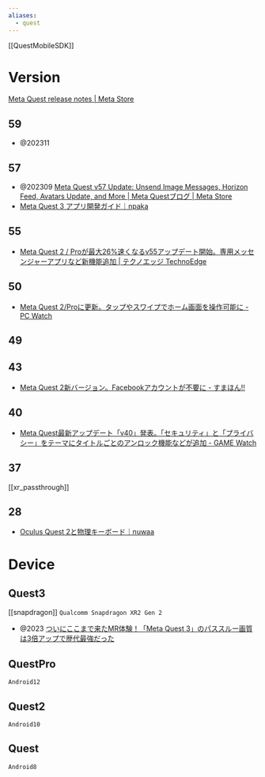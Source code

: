 ```yaml
---
aliases:
  - quest
---
```


[[QuestMobileSDK]]

# Version

[Meta Quest release notes | Meta Store](https://www.meta.com/help/quest/articles/whats-new/release-notes/?utm_source=developer.oculus.com&utm_medium=oculusredirect)

## 59

- @202311

## 57

- @202309 [Meta Quest v57 Update: Unsend Image Messages, Horizon Feed, Avatars Update, and More | Meta Questブログ | Meta Store](https://www.meta.com/ja-jp/blog/quest/v57-software-unsend-image-messages-horizon-home-avatars/)
- [Meta Quest 3 アプリ開発ガイド｜npaka](https://note.com/npaka/n/n924f19bf99b1)

## 55

- [Meta Quest 2 / Proが最大26%速くなるv55アップデート開始。専用メッセンジャーアプリなど新機能追加 | テクノエッジ TechnoEdge](https://www.techno-edge.net/article/2023/06/23/1480.html)

## 50

- [Meta Quest 2/Proに更新。タップやスワイプでホーム画面を操作可能に - PC Watch](https://pc.watch.impress.co.jp/docs/news/1480646.html)

## 49

## 43

- [Meta Quest 2新バージョン。Facebookアカウントが不要に - すまほん!!](https://smhn.info/202208-meta-quest-2-without-facebook)

## 40

- [Meta Quest最新アップデート「v40」発表。「セキュリティ」と「プライバシー」をテーマにタイトルごとのアンロック機能などが追加 - GAME Watch](https://game.watch.impress.co.jp/docs/news/1409752.html)

## 37

[[xr_passthrough]]

## 28

- [Oculus Quest 2と物理キーボード｜nuwaa](https://note.com/nuwaa/n/n83fd5f3bca4b)

# Device

## Quest3

[[snapdragon]] `Qualcomm Snapdragon XR2 Gen 2`

- @2023 [ついにここまで来たMR体験！「Meta Quest 3」のパススルー画質は3倍アップで歴代最強だった](https://pc.watch.impress.co.jp/docs/column/hothot/1537610.html)

## QuestPro

`Android12`

## Quest2

`Android10`

## Quest

`Android8`
